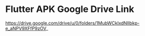 # Flutter APK Google Drive Link
https://drive.google.com/drive/u/0/folders/1MubWCklxdNIIbkp-e_aNPV9XFfP9zOV_